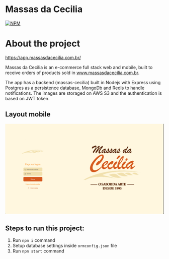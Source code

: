 # Massas da Cecilia
[![NPM](https://img.shields.io/npm/l/react)](https://github.com/flavio0567/massas-cecilia/blob/master/LICENSE)

# About the project

https://app.massasdacecilia.com.br/

Massas da Cecilia is an e-commerce full stack web and mobile, built to receive orders of products sold in www.massasdacecilia.com.br.

The app has a backend (massas-cecilia) built in Nodejs with Express using Postgres as a persistence database, MongoDb and Redis to handle notifications. The images are storaged on AWS S3 and the authentication is based on JWT token.

## Layout mobile
![massas-cecilia-web](https://github.com/flavio0567/massas-cecilia-web/blob/master/src/assets/massas-web-pic1.png)

## Steps to run this project:

1. Run `npm i` command
2. Setup database settings inside `ormconfig.json` file
3. Run `npm start` command
